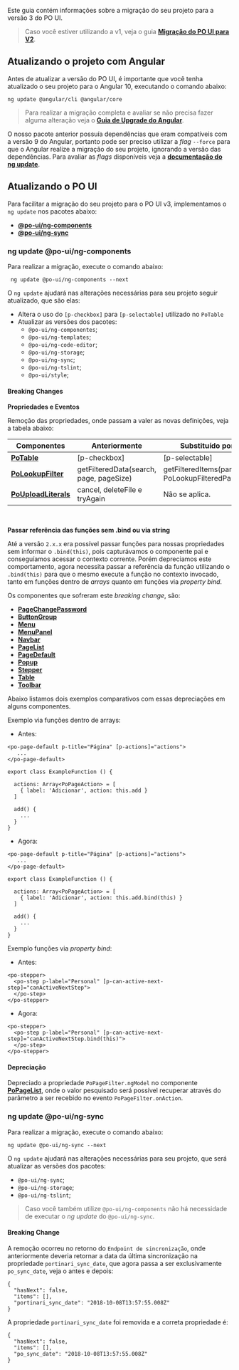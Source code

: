 [comment]: # (@label Migração do PO UI para V3)
[comment]: # (@link guides/migration-poui-v3)

Este guia contém informações sobre a migração do seu projeto para a versão 3 do PO UI.

> Caso você estiver utilizando a v1, veja o guia [**Migração do PO UI para V2**](guides/migration-poui-v2).

## Atualizando o projeto com Angular

Antes de atualizar a versão do PO UI, é importante que você tenha atualizado o seu projeto para
o Angular 10, executando o comando abaixo:

```
ng update @angular/cli @angular/core
```

> Para realizar a migração completa e avaliar se não precisa fazer alguma alteração veja o [**Guia de Upgrade do Angular**](https://update.angular.io/).

O nosso pacote anterior possuía dependências que eram compatíveis com a versão 9 do Angular, portanto
pode ser preciso utilizar a *flag* `--force` para que o Angular realize a migração do seu projeto, ignorando a versão das dependências.
Para avaliar as *flags* disponíveis veja a [**documentação do ng update**](https://angular.io/cli/update).

## Atualizando o PO UI

Para facilitar a migração do seu projeto para o PO UI v3, implementamos o `ng update` nos pacotes abaixo:

- [**@po-ui/ng-components**](guides/migration-poui-v3#components)
- [**@po-ui/ng-sync**](guides/migration-poui-v3#sync)


<a id="components"></a>
### ng update @po-ui/ng-components

Para realizar a migração, execute o comando abaixo:

``` ng update @po-ui/ng-components --next```

O `ng update` ajudará nas alterações necessárias para seu projeto seguir atualizado, que são elas:
  - Altera o uso do `[p-checkbox]` para `[p-selectable]` utilizado no `PoTable`
  - Atualizar as versões dos pacotes:
    - `@po-ui/ng-componentes`;
    - `@po-ui/ng-templates`;
    - `@po-ui/ng-code-editor`;
    - `@po-ui/ng-storage`;
    - `@po-ui/ng-sync`;
    - `@po-ui/ng-tslint`;
    - `@po-ui/style`;

#### Breaking Changes

<b> Propriedades e Eventos </b>

Remoção das propriedades, onde passam a valer as novas definições, veja a tabela abaixo:

<div class="po-row">
  <div class="po-sm-12">
    <table class="po-table">
      <thead>
        <tr class="po-table-header">
          <th class="po-table-header-ellipsis">Componentes</th>
          <th class="po-table-header-ellipsis">Anteriormente</th>
          <th class="po-table-header-ellipsis">Substituído por</th>
        </tr>
      </thead>
      <tbody>
        <tr class="po-table-row">
          <td class="po-table-column">
            <a href="/documentation/po-table"><strong>PoTable</strong></a>
          </td>
          <td class="po-table-column">
            [p-checkbox]
          </td>
          <td class="po-table-column">
            [p-selectable]
          </td>
        </tr>
        <tr class="po-table-row">
          <td class="po-table-column">
          <a href="/documentation/po-lookup"><strong>PoLookupFilter</strong></a>
          </td>
          <td class="po-table-column"> getFilteredData(search, page, pageSize)
          </td>
          <td class="po-table-column"> getFilteredItems(params: PoLookupFilteredParams)
          </td>
        </tr>
        <tr class="po-table-row">
          <td class="po-table-column">
          <a href="/documentation/po-upload"><strong>PoUploadLiterals</strong></a>
          </td>
          <td class="po-table-column"> cancel, deleteFile e tryAgain
          </td>
          <td class="po-table-column">
            Não se aplica.
          </td>
        </tr>
      </tbody>
    </table>
  </div>
</div>

<br>

<b> Passar referência das funções sem .bind ou via string </b>

Até a versão `2.x.x` era possível passar funções para nossas propriedades sem informar o `.bind(this)`,
pois capturávamos o componente pai e conseguíamos acessar o contexto corrente. Porém depreciamos este comportamento,
agora necessita passar a referência da função utilizando o `.bind(this)` para que o mesmo execute
a função no contexto invocado, tanto em funções dentro de *arrays* quanto em funções via *property bind*.

Os componentes que sofreram este *breaking change*, são:
- [**PageChangePassword**](http://po-ui.io/documentation/po-page-change-password)
- [**ButtonGroup**](http://po-ui.io/documentation/po-button-group)
- [**Menu**](http://po-ui.io/documentation/po-menu)
- [**MenuPanel**](http://po-ui.io/documentation/po-menu-panel)
- [**Navbar**](http://po-ui.io/documentation/po-navbar)
- [**PageList**](http://po-ui.io/documentation/po-page-list)
- [**PageDefault**](http://po-ui.io/documentation/po-page-default)
- [**Popup**](http://po-ui.io/documentation/po-popup)
- [**Stepper**](http://po-ui.io/documentation/po-step)
- [**Table**](http://po-ui.io/documentation/po-table)
- [**Toolbar**](http://po-ui.io/documentation/po-toolbar)

Abaixo listamos dois exemplos comparativos com essas depreciações em alguns componentes.

Exemplo via funções dentro de arrays:
- Antes:

```
<po-page-default p-title="Página" [p-actions]="actions">
   ...
</po-page-default>
```

```
export class ExampleFunction () {

  actions: Array<PoPageAction> = [
    { label: 'Adicionar', action: this.add }
  ]

  add() {
    ...
  }
}
```

- Agora:

```
<po-page-default p-title="Página" [p-actions]="actions">
   ...
</po-page-default>
```

```
export class ExampleFunction () {

  actions: Array<PoPageAction> = [
    { label: 'Adicionar', action: this.add.bind(this) }
  ]

  add() {
    ...
  }
}
```

Exemplo funções via *property bind*:
- Antes:
```
<po-stepper>
  <po-step p-label="Personal" [p-can-active-next-step]="canActiveNextStep">
  </po-step>
</po-stepper>
```

- Agora:
```
<po-stepper>
  <po-step p-label="Personal" [p-can-active-next-step]="canActiveNextStep.bind(this)">
  </po-step>
</po-stepper>
```

#### Depreciação

Depreciado a propriedade `PoPageFilter.ngModel` no componente [**PoPageList**](/documentation/po-page-list), onde o valor pesquisado será possível recuperar através do parâmetro a ser recebido no evento `PoPageFilter.onAction`.

<a id="sync"></a>
### ng update @po-ui/ng-sync

Para realizar a migração, execute o comando abaixo:

```
ng update @po-ui/ng-sync --next
```

O `ng update` ajudará nas alterações necessárias para seu projeto, que será atualizar as versões dos pacotes:
  - `@po-ui/ng-sync`;
  - `@po-ui/ng-storage`;
  - `@po-ui/ng-tslint`;

> Caso você também utilize `@po-ui/ng-components` não há necessidade de executar o *ng update* do `@po-ui/ng-sync`.

#### Breaking Change

A remoção ocorreu no retorno do `Endpoint de sincronização`, onde anteriormente deveria retornar a data da última sincronização
na propriedade `portinari_sync_date`, que agora passa a ser exclusivamente `po_sync_date`, veja o antes e depois:

```
{
  "hasNext": false,
  "items": [],
  "portinari_sync_date": "2018-10-08T13:57:55.008Z"
}
```

A propriedade `portinari_sync_date` foi removida e a correta propriedade é:

```
{
  "hasNext": false,
  "items": [],
  "po_sync_date": "2018-10-08T13:57:55.008Z"
}
```
